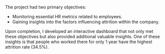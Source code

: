 The project had two primary objectives:
- Monitoring essential HR metrics related to employees.
- Gaining insights into the factors influencing attrition within the company.

Upon completion, I developed an interactive dashboard that not only met these objectives but also provided additional valuable insights. One of these insights is that people who worked there for only 1 year have the highest attrition rate (34.5%).
